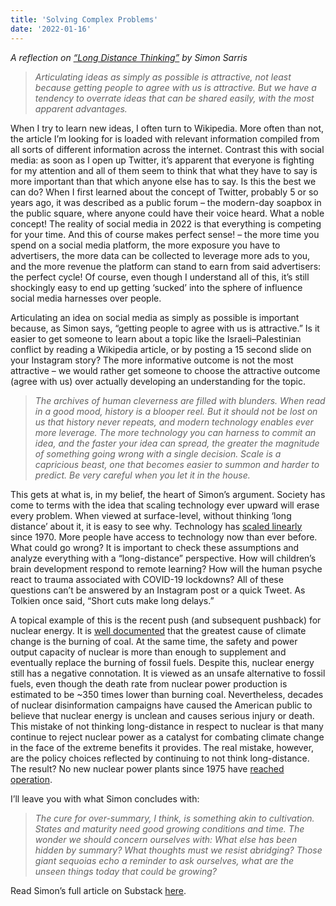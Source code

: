 ```yaml
---
title: 'Solving Complex Problems'
date: '2022-01-16'
---
```


*A reflection on [“Long Distance Thinking”](https://simonsarris.substack.com/p/long-distance-thinking) by Simon Sarris*

> *Articulating ideas as simply as possible is attractive, not least because getting people to agree with us is attractive. But we have a tendency to overrate ideas that can be shared easily, with the most apparent advantages.*

When I try to learn new ideas, I often turn to Wikipedia. More often than not, the article I’m looking for is loaded with relevant information compiled from all sorts of different information across the internet. Contrast this with social media: as soon as I open up Twitter, it’s apparent that everyone is fighting for my attention and all of them seem to think that what they have to say is more important than that which anyone else has to say. Is this the best we can do? When I first learned about the concept of Twitter, probably 5 or so years ago, it was described as a public forum – the modern-day soapbox in the public square, where anyone could have their voice heard. What a noble concept! The reality of social media in 2022 is that everything is competing for your time. And this of course makes perfect sense! – the more time you spend on a social media platform, the more exposure you have to advertisers, the more data can be collected to leverage more ads to you, and the more revenue the platform can stand to earn from said advertisers: the perfect cycle! Of course, even though I understand all of this, it’s still shockingly easy to end up getting ‘sucked’ into the sphere of influence social media harnesses over people.

Articulating an idea on social media as simply as possible is important because, as Simon says, “getting people to agree with us is attractive.” Is it easier to get someone to learn about a topic like the Israeli–Palestinian conflict by reading a Wikipedia article, or by posting a 15 second slide on your Instagram story? The more informative outcome is not the most attractive – we would rather get someone to choose the attractive outcome (agree with us) over actually developing an understanding for the topic.

> *The archives of human cleverness are filled with blunders. When read in a good mood, history is a blooper reel. But it should not be lost on us that history never repeats, and modern technology enables ever more leverage. The more technology you can harness to commit an idea, and the faster your idea can spread, the greater the magnitude of something going wrong with a single decision. Scale is a capricious beast, one that becomes easier to summon and harder to predict. Be very careful when you let it in the house.*

This gets at what is, in my belief, the heart of Simon’s argument. Society has come to terms with the idea that scaling technology ever upward will erase every problem. When viewed at surface-level, without thinking ‘long distance’ about it, it is easy to see why. Technology has [scaled linearly](https://ourworldindata.org/technological-progress) since 1970. More people have access to technology now than ever before. What could go wrong? It is important to check these assumptions and analyze everything with a “long-distance” perspective. How will children’s brain development respond to remote learning? How will the human psyche react to trauma associated with COVID-19 lockdowns? All of these questions can’t be answered by an Instagram post or a quick Tweet. As Tolkien once said, “Short cuts make long delays.”

A topical example of this is the recent push (and subsequent pushback) for nuclear energy. It is [well documented](https://ourworldindata.org/safest-sources-of-energy) that the greatest cause of climate change is the burning of coal. At the same time, the safety and power output capacity of nuclear is more than enough to supplement and eventually replace the burning of fossil fuels. Despite this, nuclear energy still has a negative connotation. It is viewed as an unsafe alternative to fossil fuels, even though the death rate from nuclear power production is estimated to be ~350 times lower than burning coal. Nevertheless, decades of nuclear disinformation campaigns have caused the American public to believe that nuclear energy is unclean and causes serious injury or death. This mistake of not thinking long-distance in respect to nuclear is that many continue to reject nuclear power as a catalyst for combating climate change in the face of the extreme benefits it provides. The real mistake, however, are the policy choices reflected by continuing to not think long-distance. The result? No new nuclear power plants since 1975 have [reached operation](https://twitter.com/patrickc/status/1480729010325766148?s=20).

I’ll leave you with what Simon concludes with:

> *The cure for over-summary, I think, is something akin to cultivation. States and maturity need good growing conditions and time. The wonder we should concern ourselves with: What else has been hidden by summary? What thoughts must we resist abridging? Those giant sequoias echo a reminder to ask ourselves, what are the unseen things today that could be growing?*

Read Simon’s full article on Substack [here](https://simonsarris.substack.com/p/long-distance-thinking).